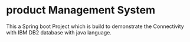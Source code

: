 # product Management System
This a Spring boot Project which is build to demonstrate the Connectivity with IBM DB2 database with java language. 
